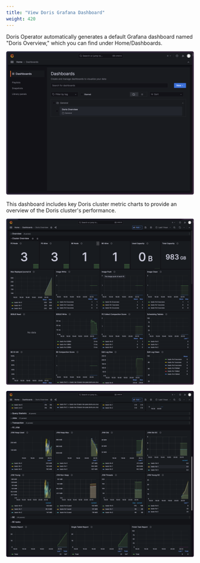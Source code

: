 ```yaml
---
title: "View Doris Grafana Dashboard"
weight: 420
---
```


Doris Operator automatically generates a default Grafana dashboard named "Doris Overview," which you can find under
Home/Dashboards.

![image](dashboard-1.png)

This dashboard includes key Doris cluster metric charts to provide an overview of the Doris cluster's performance.

![image](dashboard-2.png)

![image](dashboard-3.png)
